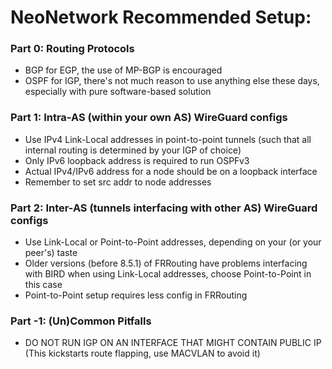 # NeoNetwork Recommended Setup:

### Part 0: Routing Protocols

* BGP for EGP, the use of MP-BGP is encouraged
* OSPF for IGP, there's not much reason to use anything else these days, especially with pure software-based solution

### Part 1: Intra-AS (within your own AS) WireGuard configs

* Use IPv4 Link-Local addresses in point-to-point tunnels (such that all internal routing is determined by your IGP of choice)
* Only IPv6 loopback address is required to run OSPFv3
* Actual IPv4/IPv6 address for a node should be on a loopback interface
* Remember to set src addr to node addresses

### Part 2: Inter-AS (tunnels interfacing with other AS) WireGuard configs

* Use Link-Local or Point-to-Point addresses, depending on your (or your peer's) taste
* Older versions (before 8.5.1) of FRRouting have problems interfacing with BIRD when using Link-Local addresses, choose Point-to-Point in this case
* Point-to-Point setup requires less config in FRRouting

### Part -1: (Un)Common Pitfalls

* DO NOT RUN IGP ON AN INTERFACE THAT MIGHT CONTAIN PUBLIC IP (This kickstarts route flapping, use MACVLAN to avoid it)

